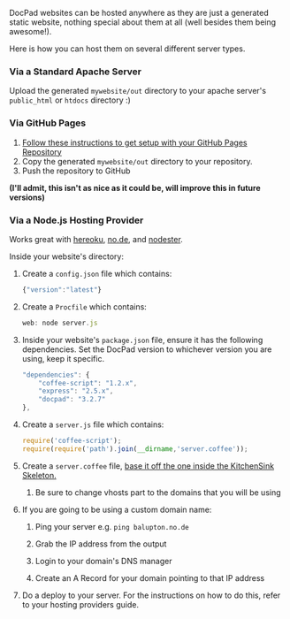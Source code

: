 DocPad websites can be hosted anywhere as they are just a generated static website, nothing special about them at all (well besides them being awesome!).

Here is how you can host them on several different server types.



### Via a Standard Apache Server

Upload the generated `mywebsite/out` directory to your apache server's `public_html` or `htdocs` directory :)



### Via GitHub Pages

1. [Follow these instructions to get setup with your GitHub Pages Repository](https://github.com/blog/272-github-pages)
2. Copy the generated `mywebsite/out` directory to your repository.
3. Push the repository to GitHub

__(I'll admit, this isn't as nice as it could be, will improve this in future versions)__



### Via a Node.js Hosting Provider

Works great with [hereoku](http://devcenter.heroku.com/articles/node-js), [no.de](http://no.de/), and [nodester](http://nodester.com/).

Inside your website's directory:

1. Create a `config.json` file which contains:

	``` javascript
	{"version":"latest"}
	```

1. Create a `Procfile` which contains:

	``` javascript
	web: node server.js
	```

1. Inside your website's `package.json` file, ensure it has the following dependencies. Set the DocPad version to whichever version you are using, keep it specific.

	``` javascript
	"dependencies": {
		"coffee-script": "1.2.x",
		"express": "2.5.x",
		"docpad": "3.2.7"
	},
	```

1. Create a `server.js` file which contains:

	``` javascript
	require('coffee-script');
	require(require('path').join(__dirname,'server.coffee'));
	```

1. Create a `server.coffee` file, [base it off the one inside the KitchenSink Skeleton.](https://github.com/bevry/kitchensink.docpad/blob/master/server.coffee)

	1. Be sure to change vhosts part to the domains that you will be using

1. If you are going to be using a custom domain name:

	1. Ping your server e.g. `ping balupton.no.de`

	1. Grab the IP address from the output

	1. Login to your domain's DNS manager

	1. Create an A Record for your domain pointing to that IP address

1. Do a deploy to your server. For the instructions on how to do this, refer to your hosting providers guide.
